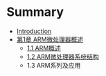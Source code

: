 # Summary

* [Introduction](README.md)
* [第1章 ARM微处理器概述](di_1_zhang_arm_wei_chu_li_qi_gai_shu.md)
   * [1.1 ARM概述](11_armgai_shu.md)
   * [1.2 ARM微处理器系统结构](12_armwei_chu_li_qi_xi_tong_jie_gou.md)
   * 1.3 ARM系列及应用

